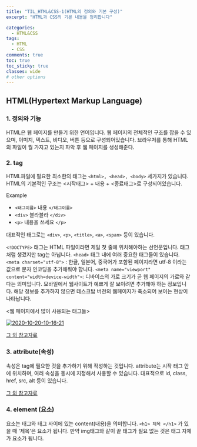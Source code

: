 ```yaml
---
title: "TIL_HTML&CSS-1(HTML의 정의와 기본 구성)"
excerpt: "HTML과 CSS의 기본 내용을 정리합니다"

categories:
  - HTML&CSS
tags:
  - HTML
  - CSS
comments: true
toc: true
toc_sticky: true
classes: wide
# other options
---
```


## HTML(Hypertext Markup Language)

### 1. 정의와 기능

HTML은 웹 페이지를 만들기 위한 언어입니다. 웹 페이지의 전체적인 구조를 잡을 수 있으며, 이미지, 텍스트, 비디오, 버튼 등으로 구성되어있습니다. 브라우저를 통해 HTML의 파일이 뭘 가지고 있는지 파악 후 웹 페이지를 생성해준다.

### 2. tag

HTML파일에 필요한 최소한의 태그는 `<html>, <head>, <body>` 세가지가 있습니다. HTML의 기본적인 구조는 <시작태그> + 내용 + <종료태그>로 구성되어있습니다.

Example

- `<태그이름>` 내용 `</태그이름>`
- `<div>` 블라블라 `</div>`
- `<p>` 내용을 쓰세요 `</p>`

대표적인 태그로는 `<div>`, `<p>`, `<title>`, `<a>`, `<span>` 등이 있습니다.

`<!DOCTYPE>` 태그는 HTML 파일이라면 제일 첫 줄에 위치해야하는 선언문입니다. 태그처럼 생겼지만 tag는 아닙니다. `<head>` 태그 내에 여러 중요한 태그들이 있습니다. `<meta charset="utf-8">` : 한글, 일본어, 중국어가 포함된 페이지라면 utf-8 이라는 값으로 문자 인코딩을 추가해줘야 합니다. `<meta name="viewport" content="width=device-width">`: 디바이스의 가로 크기가 곧 웹 페이지의 가로와 같다는 의미입니다. 모바일에서 웹사이트가 예쁘게 잘 보이려면 추가해야 하는 정보입니다. 해당 정보를 추가하지 않으면 데스크탑 버전의 웹페이지가 축소되어 보이는 현상이 나타납니다.

<웹 페이지에서 많이 사용되는 태그들>

<a href="https://ibb.co/cbzfHTh"><img src="https://i.ibb.co/HNmwsgT/2020-10-20-10-16-21.png" alt="2020-10-20-10-16-21" border="0"></a>  


[그 외 참고자료](https://www.w3schools.com/tags/tag_a.asp)

### 3. attribute(속성)

속성은 tag에 필요한 것을 추가하기 위해 작성하는 것입니다. attribute는 시작 태그 안에 위치하며, 여러 속성을 동시에 지정해서 사용할 수 있습니다. 대표적으로 id, class, href, src, alt 등이 있습니다.

[그 외 참고자료](https://www.w3schools.com/html/html_attributes.asp)

### 4. element (요소)

요소는 태그와 태그 사이에 있는 content(내용)을 의미합니다.
`<h1> 제목 </h1>` 가 있을 때 '제목'은 요소가 됩니다. 만약 img태그와 같이 끝 태그가 필요 없는 것은 태그 자체가 요소가 됩니다.

